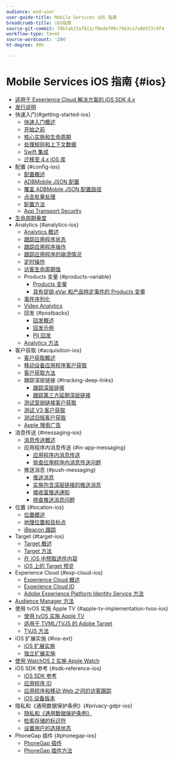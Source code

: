 ```yaml
---
audience: end-user
user-guide-title: Mobile Services iOS 指南
breadcrumb-title: iOS指南
source-git-commit: 78b7a623a7811cf0ede789c74b3ca7a80372c9f4
workflow-type: tm+mt
source-wordcount: '284'
ht-degree: 99%

---
```



# Mobile Services iOS 指南 {#ios}

+ [适用于 Experience Cloud 解决方案的 iOS SDK 4.x](overview.md)
+ [发行说明](rel-notes.md)
+ 快速入门{#getting-started-ios}
   + [快速入门概述](getting-started/getting-started.md)
   + [开始之前](getting-started/requirements.md)
   + [核心实施和生命周期](getting-started/dev-qs.md)
   + [处理规则和上下文数据](getting-started/proc-rules.md)
   + [Swift 集成](getting-started/swift-integration.md)
   + [迁移至 4.x iOS 库](getting-started/migration-v3.md)
+ 配置 {#config-ios}
   + [配置概述](configuration/configuration.md)
   + [ADBMobile JSON 配置](configuration/json-config/json-config.md)
   + [覆盖 ADBMobile JSON 配置路径](configuration/json-config/json-config-remote.md)
   + [点击批量处理](configuration/hit-batching.md)
   + [配置方法](configuration/sdk-methods.md)
   + [App Transport Security](configuration/app-transport-security.md)
+ [生命周期量度](metrics.md)
+ Analytics {#analytics-ios}
   + [Analytics 概述](analytics-main/analytics-main.md)
   + [跟踪应用程序状态](analytics-main/states.md)
   + [跟踪应用程序操作](analytics-main/actions.md)
   + [跟踪应用程序的崩溃情况](analytics-main/crashes.md)
   + [定时操作](analytics-main/timed-actions.md)
   + [访客生命周期值](analytics-main/lifetime-value.md)
   + Products 变量 {#products-variable}
      + [Products 变量](analytics-main/products/products.md)
      + [具有促销 eVar 和产品特定事件的 Products 变量](analytics-main/products/products-variable-evars-events.md)
   + [事件序列化](analytics-main/event-serialization.md)
   + [Video Analytics](analytics-main/video-qs.md)
   + 回发 {#postbacks}
      + [回发概述](analytics-main/postback/postback.md)
      + [回发示例](analytics-main/postback/postback-example.md)
      + [PII 回发](analytics-main/postback/c-pii-postbacks.md)
   + [Analytics 方法](analytics-main/analytics-methods.md)
+ 客户获取 {#acquisition-ios}
   + [客户获取概述](acquisition-main/acquisition-main.md)
   + [移动设备应用程序客户获取](acquisition-main/acquisition.md)
   + [客户获取方法](acquisition-main/c-acquisition-methods.md)
   + 跟踪深层链接 {#tracking-deep-links}
      + [跟踪深层链接](acquisition-main/tracking-deep-links/tracking-deep-links.md)
      + [跟踪第三方延期深层链接](acquisition-main/tracking-deep-links/c-tracking-3rd-party-deep-deferred-links.md)
   + [测试营销链接客户获取](acquisition-main/t-testing-marketing-link-acquisition.md)
   + [测试 V3 客户获取](acquisition-main/t-testing-version-3-acquisition.md)
   + [测试旧版客户获取](acquisition-main/t-testing-acquisition.md)
   + [Apple 搜索广告](acquisition-main/c-apple-search-ads.md)
+ 消息传送 {#messaging-ios}
   + [消息传送概述](messaging-main/messaging-main.md)
   + 应用程序内消息传送 {#in-app-messaging}
      + [应用程序内消息传送](messaging-main/messaging/messaging.md)
      + [排查应用程序内消息传送问题](messaging-main/messaging/in-apps-ts.md)
   + 推送消息 {#push-messaging}
      + [推送消息](messaging-main/push-messaging/push-messaging.md)
      + [实施包含深层链接的推送消息](messaging-main/push-messaging/t-mob-imp-push-deeplinking-ios-4x.md)
      + [接收富推送通知](messaging-main/push-messaging/c-set-up-rich-push-notif-ios.md)
      + [排查推送消息问题](messaging-main/push-messaging/c-troubleshooting-push-messaging.md)
+ 位置 {#location-ios}
   + [位置概述](location/location.md)
   + [地理位置和目标点](location/geo-poi.md)
   + [iBeacon 跟踪](location/ibeacon.md)
+ Target {#target-ios}
   + [Target 概述](target-main/target-main.md)
   + [Target 方法](target-main/c-target-methods.md)
   + [在 iOS 中预取选件内容](target-main/c-mob-target-prefetch-ios.md)
   + [iOS 上的 Target 预览](target-main/c-mob-target-preview-ios.md)
+ Experience Cloud {#exp-cloud-ios}
   + [Experience Cloud 概述](marketing-cloud/marketing-cloud.md)
   + [Experience Cloud ID](marketing-cloud/mcvid.md)
   + [Adobe Experience Platform Identity Service 方法](marketing-cloud/mc-methods.md)
+ [Audience Manager 方法](amm/aam-methods.md)
+ 使用 tvOS 实施 Apple TV {#apple-tv-implementation-tvos-ios}
   + [使用 tvOS 实施 Apple TV](apple-tv-implementation-tvos/apple-tv-implementation-tvos.md)
   + [适用于 TVML/TVJS 的 Adobe Target](apple-tv-implementation-tvos/target-for-tvml-tvjs.md)
   + [TVJS 方法](apple-tv-implementation-tvos/tvjs-methods.md)
+ iOS 扩展实施 {#ios-ext}
   + [iOS 扩展实施](ios-ext/ios-ext.md)
   + [独立扩展实施](ios-ext/c-stand-alone-extension-implementation.md)
+ [使用 WatchOS 2 实施 Apple Watch](apple-watch-implementation-watchkit.md)
+ iOS SDK 参考 {#sdk-reference-ios}
   + [iOS SDK 参考](reference/reference.md)
   + [应用程序 ID](reference/app-ids.md)
   + [应用程序和移动 Web 之间的访客跟踪](reference/hybrid-app.md)
   + [iOS 设备版本](reference/device-versions.md)
+ 隐私和《通用数据保护条例》{#privacy-gdpr-ios}
   + [隐私和《通用数据保护条例》](c-mob-privacy-gdpr-ios/c-mob-privacy-gdpr-ios.md)
   + [检索存储的标识符](c-mob-privacy-gdpr-ios/c-mob-gdpr-ret-stored-ids-ios.md)
   + [设置用户的选择状态](c-mob-privacy-gdpr-ios/privacy.md)
+ PhoneGap 插件 {#phonegap-ios}
   + [PhoneGap 插件](phonegap/phonegap.md)
   + [PhoneGap 插件方法](phonegap/phonegap-methods.md)
